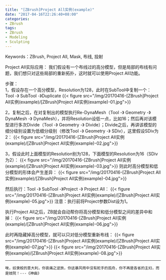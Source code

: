 ```yaml
---
title: "[ZBrush]Project All实例(example)"
date: "2017-04-16T22:26:40+08:00"
categories:
- ZBrush
tags:
- ZBrush
- Modeling
- Sculpting
---
```


Keywords：ZBrush, Project All, Mask, 布线, 投射


Project All实际应用：
我们假设有一个布线过的高分模型，但是局部的布线有问题，我们想只对这些局部的重新拓扑，这时就可以使用Project All功能。

步骤：  
1，假设存在一个高分模型，Resolution为128，此时在SubTool中复制一个：
Tool -》 SubTool -》Duplicate
{{< figure src="/img/20170416-[ZBrush]Project All实例(example)/[ZBrush]Project All实例(example)-01.jpg">}}

2，复制之后，在对复制出的模型执行Re-DynaMesh（Tool -》 Geometry -》 DynaMesh -》 DynaMesh），并将Resolution设低一点，比如16；然后再对该模型进行多次Divide（Tool -》 Geometry -》 Divide）；Divide之后，再讲该模型的细分级别设置为低细分级别（修改Tool -》 Geometry -》 SDiv），这里假设SDiv为2：
{{< figure src="/img/20170416-[ZBrush]Project All实例(example)/[ZBrush]Project All实例(example)-02.jpg">}}

3，假设此时上面模型的Resolution别为128，下面模型的Resolution为16（SDiv为2）：
{{< figure src="/img/20170416-[ZBrush]Project All实例(example)/[ZBrush]Project All实例(example)-03.jpg">}}
则此时高分模型和低分模型的形体会产生差异：
{{< figure src="/img/20170416-[ZBrush]Project All实例(example)/[ZBrush]Project All实例(example)-04.jpg">}}

然后执行：Tool -》 SubTool -》Project -》 Project All：
{{< figure src="/img/20170416-[ZBrush]Project All实例(example)/[ZBrush]Project All实例(example)-05.jpg">}}
注意：执行前将Project参数Dist设为1。

执行Project All之后，ZB就会自动帮你将高分模型和低分模型之间的差异中和掉：
{{< figure src="/img/20170416-[ZBrush]Project All实例(example)/[ZBrush]Project All实例(example)-06.jpg">}}

此时再隐藏掉高分模型，就可以只对低分模型重新布线：
{{< figure src="/img/20170416-[ZBrush]Project All实例(example)/[ZBrush]Project All实例(example)-07.jpg">}}
{{< figure src="/img/20170416-[ZBrush]Project All实例(example)/[ZBrush]Project All实例(example)-08.jpg">}}

***
`唉，奴隶般的意大利，你哀痛之逆旅，你这暴风雨中没有舵手的孤舟，你不再是各省的主妇，而是妓院！---《神曲》`